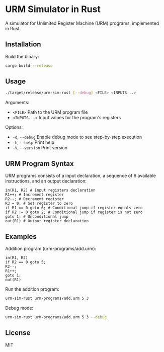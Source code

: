 # URM Simulator in Rust

A simulator for Unlimited Register Machine (URM) programs, implemented in Rust.

## Installation

Build the binary:

```sh
cargo build --release
```

## Usage

```sh
./target/release/urm-sim-rust [--debug] <FILE> <INPUTS...>
```

Arguments:

- `<FILE>` Path to the URM program file
- `<INPUTS...>` Input values for the program's registers

Options:

- `-d`, `--debug` Enable debug mode to see step-by-step execution
- `-h`, `--help` Print help
- `-V`, `--version` Print version

## URM Program Syntax

URM programs consists of a input declaration, a sequence of 6 available instructions, and an output declaration:

```
in(R1, R2) # Input registers declaration
R1++; # Increment register
R2--; # Decrement register
R3 = 0; # Set register to zero
if R1 == 0 goto 6; # Conditional jump if register equals zero
if R2 != 0 goto 2; # Conditional jump if register is not zero
goto 1; # Unconditional jump
out(R1) # Output register declaration
```

## Examples

Addition program (urm-programs/add.urm):

```urm
in(R1, R2)
if R2 == 0 goto 5;
R2--;
R1++;
goto 1;
out(R1)
```

Run the addition program:

```sh
urm-sim-rust urm-programs/add.urm 5 3
```

Debug mode:

```sh
urm-sim-rust urm-programs/add.urm 5 3 --debug
```

## License

MIT
